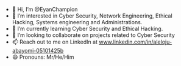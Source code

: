 - 👋 Hi, I’m @EyanChampion 
- 👀 I’m interested in Cyber Security, Network Engineering, Ethical Hacking, Systems engineering and Administrations.
- 🌱 I’m currently learning Cyber Security and Ethical Hacking.
- 💞️ I’m looking to collaborate on projects related to Cyber Security
- 📫 Reach out to  me on LinkedIn at www.linkedin.com/in/aleloju-abayomi-05101425b
- 😄 Pronouns: Mr/He/Him
  

<!---
EyanChampion55/EyanChampion55 is a ✨ special ✨ repository because its `README.md` (this file) appears on your GitHub profile.
You can click the Preview link to take a look at your changes.
--->
